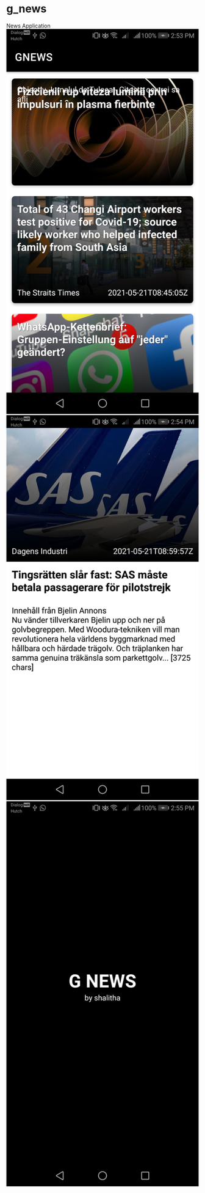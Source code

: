 # g_news
News Application
![alt text](https://github.com/shalithagamage/g_news/blob/master/Screenshot_20210521-145351.jpg)
![alt text](https://github.com/shalithagamage/g_news/blob/master/Screenshot_20210521-145445.jpg)
![alt text](https://github.com/shalithagamage/g_news/blob/master/Screenshot_20210521-145503.jpg)
